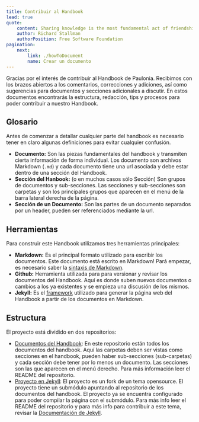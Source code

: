 ```yaml
---
title: Contribuir al Handbook
lead: true
quote:
    content: Sharing knowledge is the most fundamental act of friendship. Because it is a way you can give something without loosing something.
    author: Richard Stallman
    authorPosition: Free Software Foundation
pagination:
    next:
        link: ./howToDocument
        name: Crear un documento    
---
```


Gracias por el interés de contribuir al Handbook de Paulonia. Recibimos con los brazos abiertos a los comentarios, correcciones y adiciones, así como sugerencias para documentos y secciones adicionales a discutir. En estos documentos encontrarás la estructura, redacción, tips y procesos para poder contribuir a nuestro
Handbook.

## Glosario

Antes de comenzar a detallar cualquier parte del handbook es necesario tener en claro algunas definiciones para evitar cualquier confusión.

- **Documento:** Son las piezas fundamentales del handbook y transmiten cierta información de forma individual. Los documento son archivos Markdown (`.md`) y cada documento tiene una url asociada y debe estar dentro de una sección del Handbook.
- **Sección del Hanbook:** (o en muchos casos sólo Sección) Son grupos de documentos y sub-secciones. Las secciones y sub-secciones son carpetas y son los principales grupos que aparecen en el menú de la barra lateral derecha de la página.
- **Sección de un Documento:** Son las partes de un documento separados por un header, pueden ser referenciados mediante la url.

## Herramientas

Para construir este Handbook utilizamos tres herramientas principales:

- **Markdown:** Es el principal formato utilizado para escribir los documentos. Este documento está escrito en Markdown! Pará empezar, es necesario saber la [sintaxis de Markdown](https://www.markdownguide.org/cheat-sheet/). 
- **Github:** Herramienta utilizada para para versionar y revisar los documentos del Handbook. Aquí es donde suben nuevos documentos o cambios a los ya existentes y se empieza una discusión de los mismos. 
- **Jekyll:** Es el [framework](https://jekyllrb.com/) utilizado para generar la página web del Handbook a partir de los documentos en Markdown. 

## Estructura

El proyecto está dividido en dos repositorios:

- [Documentos del Handbook](https://github.com/PauloniaAQP/paulonia_handbook): En este repositorio están todos los documentos del handbook. Aquí las carpetas deben ser vistas como secciones en el handbook, pueden haber sub-secciones (sub-carpetas) y cada sección debe tener por lo menos un documento. Las secciones son las que aparecen en el menú derecho. Para más información leer el README del repositorio.
- [Proyecto en Jekyll](https://github.com/PauloniaAQP/handbook-theme): El proyecto es un fork de un tema opensource. El proyecto tiene un submódulo apuntando al repositorio de los documentos del handbook. El proyecto ya se encuentra configurado para poder compilar la página con el submódulo. Para más info leer el README del repositorio y para más info para contribuir a este tema, revisar la [Documentación de Jekyll](https://jekyllrb.com/docs/).
